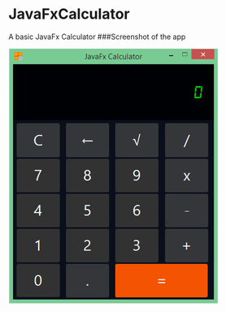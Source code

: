 # JavaFxCalculator
A basic JavaFx Calculator
###Screenshot of the app


![alt tag](https://github.com/Tahsin716/JavaFxCalculator/blob/master/src/ScreenShots/Untitled-2.jpg)
